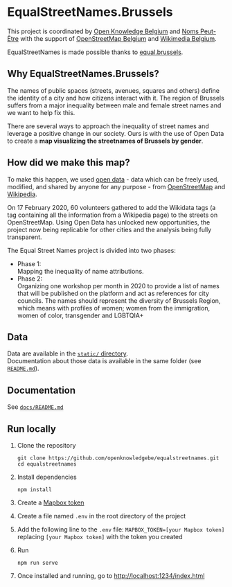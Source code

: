 # EqualStreetNames.Brussels

This project is coordinated by [Open Knowledge Belgium](https://openknowledge.be/) and [Noms Peut-Être](https://nomspeutetre.wordpress.com/)
with the support of [OpenStreetMap Belgium](https://openstreetmap.be/) and [Wikimedia Belgium](https://wikimedia.be/).

EqualStreetNames is made possible thanks to [equal.brussels](http://equal.brussels/).

## Why EqualStreetNames.Brussels?

The names of public spaces (streets, avenues, squares and others) define the identity of a city and how citizens interact with it. The region of Brussels suffers from a major inequality between male and female street names and we want to help fix this.

There are several ways to approach the inequality of street names and leverage a positive change in our society. Ours is with the use of Open Data to create a **map visualizing the streetnames of Brussels by gender**.

## How did we make this map?

To make this happen, we used [open data](http://opendefinition.org/) - data which can be freely used, modified, and shared by anyone for any purpose - from [OpenStreetMap](https://openstreetmap.org/) and [Wikipedia](https://www.wikipedia.org/).

On 17 February 2020, 60 volunteers gathered to add the Wikidata tags (a tag containing all the information from a Wikipedia page) to the streets on OpenStreetMap. Using Open Data has unlocked new opportunities, the project now being replicable for other cities and the analysis being fully transparent.

The Equal Street Names project is divided into two phases:

- Phase 1:  
  Mapping the inequality of name attributions.
- Phase 2:  
  Organizing one workshop per month in 2020 to provide a list of names that will be published on the platform and act as references for city councils. The names should represent the diversity of Brussels Region, which means with profiles of women; women from the immigration, women of color, transgender and LGBTQIA+

## Data

Data are available in the [`static/` directory](./static).  
Documentation about those data is available in the same folder (see [`README.md`](./static/#readme)).

## Documentation

See [`docs/README.md`](./docs/README.md)

## Run locally

1. Clone the repository

   ```
   git clone https://github.com/openknowledgebe/equalstreetnames.git
   cd equalstreetnames
   ```

1. Install dependencies

   ```
   npm install
   ```

1. Create a [Mapbox token](https://docs.mapbox.com/help/how-mapbox-works/access-tokens/)

1. Create a file named `.env` in the root directory of the project

1. Add the following line to the `.env` file: `MAPBOX_TOKEN=[your Mapbox token]` replacing `[your Mapbox token]` with the token you created

1. Run

   ```
   npm run serve
   ```

1. Once installed and running, go to <http://localhost:1234/index.html>
